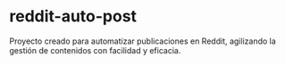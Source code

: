 # reddit-auto-post
Proyecto creado para automatizar publicaciones en Reddit, agilizando la gestión de contenidos con facilidad y eficacia.
